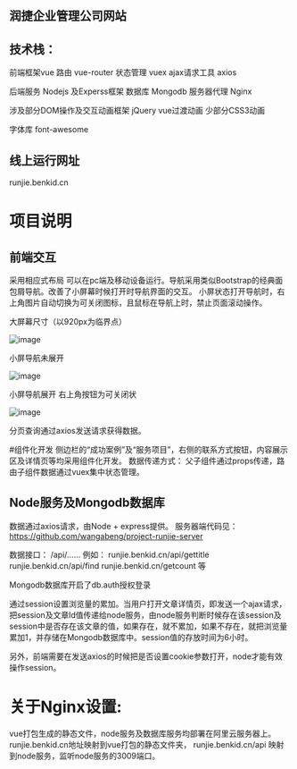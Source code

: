 ## 润捷企业管理公司网站
## 技术栈： 
前端框架vue
路由 vue-router 
状态管理 vuex 
ajax请求工具 axios 

后端服务 Nodejs 及Experss框架
数据库 Mongodb
服务器代理 Nginx

涉及部分DOM操作及交互动画框架 jQuery
vue过渡动画
少部分CSS3动画

字体库 font-awesome

## 线上运行网址
runjie.benkid.cn

# 项目说明
## 前端交互
采用相应式布局 可以在pc端及移动设备运行。导航采用类似Bootstrap的经典面包屑导航。改善了小屏幕时候打开时导航界面的交互。
小屏状态打开导航时，右上角图片自动切换为可关闭图标，且鼠标在导航上时，禁止页面滚动操作。

大屏幕尺寸（以920px为临界点）

![image](http://p4ntfmilp.bkt.clouddn.com/%E5%A4%A7%E5%B1%8F%E5%B9%95%E5%B1%95%E7%A4%BA.png)

小屏导航未展开

![image](http://p4ntfmilp.bkt.clouddn.com/%E5%B0%8F%E5%B1%8F%E5%B9%95%E5%B1%95%E7%A4%BA.png)

小屏导航展开 右上角按钮为可关闭状

![image](http://p4ntfmilp.bkt.clouddn.com/%E5%AF%BC%E8%88%AA%E5%B1%95%E5%BC%80.png)

分页查询通过axios发送请求获得数据。

#组件化开发
侧边栏的“成功案例”及“服务项目”，右侧的联系方式按钮，内容展示区及详情页等均采用组件化开发。
数据传递方式：
父子组件通过props传递，路由子组件数据通过vuex集中状态管理。

## Node服务及Mongodb数据库
数据通过axios请求，由Node + express提供。
服务器端代码见：
https://github.com/wangabeng/project-runjie-server

数据接口：
/api/......
例如：
runjie.benkid.cn/api/gettitle
runjie.benkid.cn/api/find
runjie.benkid.cn/getcount
等

Mongodb数据库开启了db.auth授权登录

通过session设置浏览量的累加。当用户打开文章详情页，即发送一个ajax请求，把session及文章Id值传递给node服务，由node服务判断时候存在该session及session中是否存在该文章的值，如果存在，就不累加，如果不存在，就把浏览量累加1，并存储在Mongodb数据库中。session值的存放时间为6小时。

另外，前端需要在发送axios的时候把是否设置cookie参数打开，node才能有效操作session。

# 关于Nginx设置:
vue打包生成的静态文件，node服务及数据库服务均部署在阿里云服务器上。
runjie.benkid.cn地址映射到vue打包的静态文件夹，
runjie.benkid.cn/api 映射到node服务，监听node服务的3009端口。
